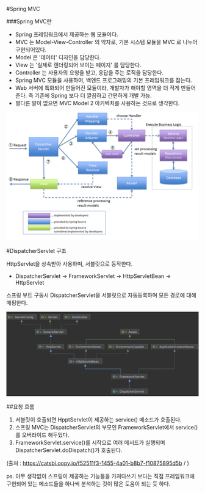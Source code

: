 #Spring MVC

###Spring MVC란
* Spring 프레임워크에서 제공하는 웹 모듈이다.  
* MVC 는 Model-View-Controller 의 약자로, 기본 시스템 모듈을 MVC 로 나누어 구현되어있다.  
* Model 은 '데이터' 디자인을 담당한다.
* View 는 '실제로 렌더링되어 보이는 페이지' 를 담당한다.
* Controller 는 사용자의 요청을 받고, 응답을 주는 로직을 담당한다.
* Spring MVC 모듈을 사용하여, 백엔드 프로그래밍의 기본 프레임워크를 잡는다.  
* Web 서버에 특화되어 만들어진 모듈이라, 개발자가 해야할 영역을 더 적게 만들어준다. 즉 기존에 Spring 보다 더 깔끔하고 간편하게 개발 가능.  
* 별다른 말이 없으면 MVC Model 2 아키텍처를 사용하는 것으로 생각한다.

![img_5.png](img_5.png)

#DispatcherServlet 구조

HttpServlet을 상속받아 사용하며, 서블릿으로 동작한다.  
* DispatcherServlet -> FrameworkServlet -> HttpServletBean -> HttpServlet

스프링 부트 구동시 DispatcherServlet을 서블릿으로 자동등록하며 모든 경로에 대해 매핑한다.

![img_6.png](img_6.png)

##요청 흐름
1. 서블릿이 호출되면 HpptServlet이 제공하는 service() 메소드가 호출된다.
2. 스프링 MVC는 DispatcherServlet의 부모인 FrameworkServlet에서 service()를 오버라이드 해두었다.
3. FrameworkServlet.service()를 시작으로 여러 메서드가 실행되며 DispatcherServlet.doDispatch()가 호출된다.


(출처 : https://catsbi.oopy.io/f52511f3-1455-4a01-b8b7-f10875895d5b / )

ps. 아무 생각없이 스프링이 제공하는 기능들을 가져다쓰기 보다는 직접 프레임워크에 구현되어 있는 메소드들을 하나씩 분석하는 것이 많은 도움이 되는 듯 하다.